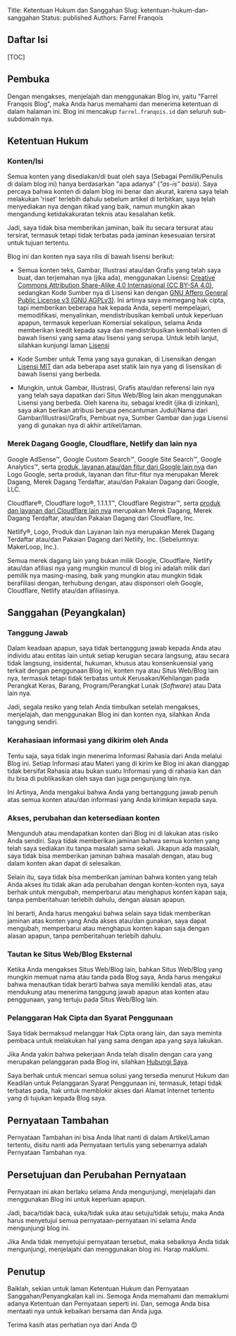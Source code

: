 Title: Ketentuan Hukum dan Sanggahan
Slug: ketentuan-hukum-dan-sanggahan
Status: published
Authors: Farrel Franqois

## Daftar Isi
[TOC]

## Pembuka
Dengan mengakses, menjelajah dan menggunakan Blog ini, yaitu "Farrel Franqois Blog", maka Anda harus memahami dan menerima ketentuan di dalam halaman ini. Blog ini mencakup `farrel.franqois.id` dan seluruh sub-subdomain nya.

## Ketentuan Hukum
### Konten/Isi
Semua konten yang disediakan/di buat oleh saya (Sebagai Pemilik/Penulis di dalam blog ini) hanya berdasarkan "apa adanya" (*"as-is" basis*). Saya percaya bahwa konten di dalam blog ini benar dan akurat, karena saya telah melakukan 'riset' terlebih dahulu sebelum artikel di terbitkan, saya telah menyediakan nya dengan itikad yang baik, namun mungkin akan mengandung ketidakakuratan teknis atau kesalahan ketik.

Jadi, saya tidak bisa memberikan jaminan, baik itu secara tersurat atau tersirat, termasuk tetapi tidak terbatas pada jaminan kesesuaian tersirat untuk tujuan tertentu.

Blog ini dan konten nya saya rilis di bawah lisensi berikut:

- Semua konten teks, Gambar, Illustrasi atau/dan Grafis yang telah saya buat, dan terjemahan nya (jika ada), menggunakan Lisensi: [Creative Commons Attribution Share-Alike 4.0 Internasional (CC BY-SA 4.0)](https://creativecommons.org/licenses/by-sa/4.0/), sedangkan Kode Sumber nya di Lisensi kan dengan [GNU Affero General Public License v3 (GNU AGPLv3)](https://github.com/FarrelF/FarrelF-Blog/blob/master/COPYING). Ini artinya saya memegang hak cipta, tapi memberikan beberapa hak kepada Anda, seperti mempelajari, memodifikasi, menyalinkan, mendistribusikan kembali untuk keperluan apapun, termasuk keperluan Komersial sekalipun, selama Anda memberikan kredit kepada saya dan mendistribusikan kembali konten di bawah lisensi yang sama atau lisensi yang serupa. Untuk lebih lanjut, silahkan kunjungi laman [Lisensi]({filename}/pages/lisensi.md)
  
- Kode Sumber untuk Tema yang saya gunakan, di Lisensikan dengan [Lisensi MIT](https://github.com/FarrelF/Modified-Flex/blob/master/LICENSE) dan ada beberapa aset statik lain nya yang di lisensikan di bawah lisensi yang berbeda.

- Mungkin, untuk Gambar, Illustrasi, Grafis atau/dan referensi lain nya yang telah saya dapatkan dari Situs Web/Blog lain akan menggunakan Lisensi yang berbeda. Oleh karena itu, sebagai kredit (jika di izinkan), saya akan berikan atribusi berupa pencantuman Judul/Nama dari Gambar/Illustrasi/Grafis, Pembuat nya, Sumber Gambar dan juga Lisensi yang di gunakan nya di akhir artikel/laman.


### Merek Dagang Google, Cloudflare, Netlify dan lain nya
Google AdSense&trade;, Google Custom Search&trade;, Google Site Search&trade;, Google Analytics&trade;, serta [produk, layanan atau/dan fitur dari Google lain nya](https://www.google.com/permissions/trademark/trademark-list/) dan Logo Google, serta produk, layanan dan fitur-fitur nya merupakan Merek Dagang, Merek Dagang Terdaftar, atau/dan Pakaian Dagang dari Google, LLC.

Cloudflare&reg;, Cloudflare logo&reg;, 1.1.1.1&trade;, Cloudflare Registrar&trade;, serta [produk dan layanan dari Cloudflare lain nya](https://www.cloudflare.com/trademark/) merupakan Merek Dagang, Merek Dagang Terdaftar, atau/dan Pakaian Dagang dari Cloudflare, Inc. 

Netlify&reg;, Logo, Produk dan Layanan lain nya merupakan Merek Dagang Terdaftar atau/dan Pakaian Dagang dari Netlify, Inc. (Sebelumnya: MakerLoop, Inc.).

Semua merek dagang lain yang bukan milik Google, Cloudflare, Netlify atau/dan afiliasi nya yang mungkin muncul di blog ini adalah milik dari pemilik nya masing-masing, baik yang mungkin atau mungkin tidak berafiliasi dengan, terhubung dengan, atau disponsori oleh Google, Cloudflare, Netlify atau/dan afiliasinya.


## Sanggahan (Peyangkalan)
### Tanggung Jawab
Dalam keadaan apapun, saya tidak bertanggung jawab kepada Anda atau individu atau entitas lain untuk setiap kerugian secara langsung, atau secara tidak langsung, insidental, hukuman, khusus atau konsenkuensial yang terkait dengan penggunaan Blog ini, konten nya atau Situs Web/Blog lain nya, termasuk tetapi tidak terbatas untuk Kerusakan/Kehilangan pada Perangkat Keras, Barang, Program/Perangkat Lunak (*Software*) atau Data lain nya.

Jadi, segala resiko yang telah Anda timbulkan setelah mengakses, menjelajah, dan menggunakan Blog ini dan konten nya, silahkan Anda tanggung sendiri.


### Kerahasiaan informasi yang dikirim oleh Anda
Tentu saja, saya tidak ingin menerima Informasi Rahasia dari Anda melalui Blog ini. Setiap Informasi atau Materi yang di kirim ke Blog ini akan dianggap tidak bersifat Rahasia atau bukan suatu Informasi yang di rahasia kan dan itu bisa di publikasikan oleh saya dan juga pengunjung lain nya.

Ini Artinya, Anda mengakui bahwa Anda yang bertanggung jawab penuh atas semua konten atau/dan informasi yang Anda kirimkan kepada saya.


### Akses, perubahan dan ketersediaan konten
Mengunduh atau mendapatkan konten dari Blog ini di lakukan atas risiko Anda sendiri. Saya tidak memberikan jaminan bahwa semua konten yang telah saya sediakan itu tanpa masalah sama sekali. Jikapun ada masalah, saya tidak bisa memberikan jaminan bahwa masalah dengan, atau bug dalam konten akan dapat di selesaikan.

Selain itu, saya tidak bisa memberikan jaminan bahwa konten yang telah Anda akses itu tidak akan ada perubahan dengan konten-konten nya, saya berhak untuk mengubah, memperbarui atau menghapus konten kapan saja, tanpa pemberitahuan terlebih dahulu, dengan alasan apapun.

Ini berarti, Anda harus mengakui bahwa selain saya tidak memberikan jaminan atas konten yang Anda akses atau/dan gunakan, saya dapat mengubah, memperbarui atau menghapus konten kapan saja dengan alasan apapun, tanpa pemberitahuan terlebih dahulu.


### Tautan ke Situs Web/Blog Eksternal
Ketika Anda mengakses Situs Web/Blog lain, bahkan Situs Web/Blog yang mungkin memuat nama atau tanda pada Blog saya, Anda harus mengakui bahwa menautkan tidak berarti bahwa saya memiliki kendali atas, atau mendukung atau menerima tanggung jawab apapun atas konten atau penggunaan, yang tertuju pada Situs Web/Blog lain.


### Pelanggaran Hak Cipta dan Syarat Penggunaan
Saya tidak bermaksud melanggar Hak Cipta orang lain, dan saya meminta pembaca untuk melakukan hal yang sama dengan apa yang saya lakukan.

Jika Anda yakin bahwa pekerjaan Anda telah disalin dengan cara yang merupakan pelanggaran pada Blog ini, silahkan [Hubungi Saya]({filename}/pages/hubungi-saya.md).

Saya berhak untuk mencari semua solusi yang tersedia menurut Hukum dan Keadilan untuk Pelanggaran Syarat Penggunaan ini, termasuk, tetapi tidak terbatas pada, hak untuk memblokir akses dari Alamat Internet tertentu yang di tujukan kepada Blog saya.


## Pernyataan Tambahan
Pernyataan Tambahan ini bisa Anda lihat nanti di dalam Artikel/Laman tertentu, disitu nanti ada Pernyataan tertulis yang sebenarnya adalah Pernyataan Tambahan nya.


## Persetujuan dan Perubahan Pernyataan
Pernyataan ini akan berlaku selama Anda mengunjungi, menjelajahi dan menggunakan Blog ini untuk keperluan apapun.

Jadi, baca/tidak baca, suka/tidak suka atau setuju/tidak setuju, maka Anda harus menyetujui semua pernyataan-pernyataan ini selama Anda mengunjungi blog ini.

Jika Anda tidak menyetujui pernyataan tersebut, maka sebaiknya Anda tidak mengunjungi, menjelajahi dan menggunakan blog ini. Harap maklumi.

## Penutup
Baiklah, sekian untuk laman Ketentuan Hukum dan Pernyataan Sanggahan/Penyangkalan kali ini. Semoga Anda memahami dan memaklumi adanya Ketentuan dan Pernyataan seperti ini. Dan, semoga Anda bisa mentaati nya untuk kebaikan bersama dan Anda juga.

Terima kasih atas perhatian nya dari Anda :blush:
